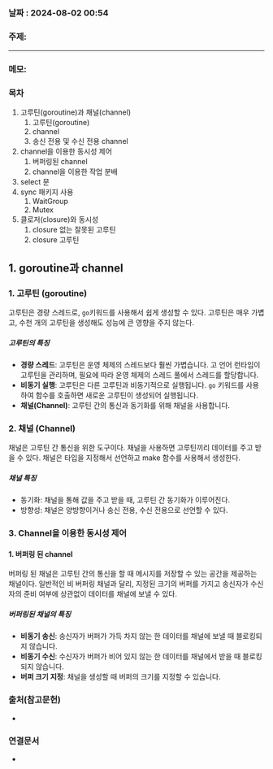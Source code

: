 
### 날짜 : 2024-08-02 00:54

### 주제: 

---
### 메모: 
### 목차

1. 고루틴(goroutine)과 채널(channel)
    1. 고루틴(goroutine)
    2. channel
    3. 송신 전용 및 수신 전용 channel
2. channel을 이용한 동시성 제어
    1. 버퍼링된 channel
    2. channel을 이용한 작업 분배
3. select 문
4. sync 패키지 사용
    1. WaitGroup
    2. Mutex
5. 클로저(closure)와 동시성
    1. closure 없는 잘못된 고루틴
    2. closure 고루틴

## 1. goroutine과 channel
### 1. 고루틴 (goroutine)
고루틴은 경량 스레드로, ```go```키워드를 사용해서 쉽게 생성할 수 있다. 
고루틴은 매우 가볍고, 수천 개의 고루틴을 생성해도 성능에 큰 영향을 주지 않는다.
##### 고루틴의 특징
- **경량 스레드**: 고루틴은 운영 체제의 스레드보다 훨씬 가볍습니다. 고 언어 런타임이 고루틴을 관리하며, 필요에 따라 운영 체제의 스레드 풀에서 스레드를 할당합니다.
- **비동기 실행**: 고루틴은 다른 고루틴과 비동기적으로 실행됩니다. `go` 키워드를 사용하여 함수를 호출하면 새로운 고루틴이 생성되어 실행됩니다.
- **채널(Channel)**: 고루틴 간의 통신과 동기화를 위해 채널을 사용합니다.

### 2. 채널 (Channel)
채널은 고루틴 간 통신을 위한 도구이다. 채널을 사용하면 고루틴끼리 데이터를 주고 받을 수 있다.
채널은 타입을 지정해서 선언하고 make 함수를 사용해서 생성한다.
##### 채널 특징
- 동기화: 채널을 통해 값을 주고 받을 때, 고루틴 간 동기화가 이루어진다.
- 방향성: 채널은 양방향이거나 송신 전용, 수신 전용으로 선언할 수 있다.

### 3. Channel을 이용한 동시성 제어
#### 1. 버퍼링 된 channel
버퍼링 된 채널은 고루틴 간의 통신을 할 때 메시지를 저장할 수 있는 공간을 제공하는 채널이다.
일반적인 비 버퍼링 채널과 달리, 지정된 크기의 버퍼를 가지고 송신자가 수신자의 준비 여부에 상관없이 데이터를 채널에 보낼 수 있다.
##### 버퍼링된 채널의 특징
- **비동기 송신**: 송신자가 버퍼가 가득 차지 않는 한 데이터를 채널에 보낼 때 블로킹되지 않습니다.
- **비동기 수신**: 수신자가 버퍼가 비어 있지 않는 한 데이터를 채널에서 받을 때 블로킹되지 않습니다.
- **버퍼 크기 지정**: 채널을 생성할 때 버퍼의 크기를 지정할 수 있습니다.
### 출처(참고문헌)
-

### 연결문서
-